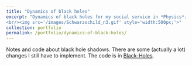 ```yaml
---
title: "Dynamics of black holes"
excerpt: "Dynamics of black holes for my social service in *Physics*.
<br/><img src='/images/Schwarzschild_n3.gif' style='width:500px;'>"
collection: portfolio
permalink: /portfolio/dynamics-of-black-holes/
---
```


Notes and code about black hole shadows. There are some (actually a lot) changes I still have to implement. 
The code is in [Black-Holes](https://github.com/davidguzmanr/Servicio).